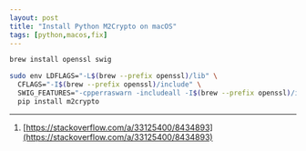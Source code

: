```yaml
---
layout: post
title: "Install Python M2Crypto on macOS"
tags: [python,macos,fix]
---
```


```bash
brew install openssl swig

sudo env LDFLAGS="-L$(brew --prefix openssl)/lib" \
  CFLAGS="-I$(brew --prefix openssl)/include" \
  SWIG_FEATURES="-cpperraswarn -includeall -I$(brew --prefix openssl)/include" \
  pip install m2crypto
```

---
1. [https://stackoverflow.com/a/33125400/8434893](https://stackoverflow.com/a/33125400/8434893)
